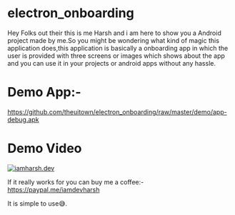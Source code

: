 # electron_onboarding

Hey Folks out their this is me Harsh and i am here to show you a Android project made by me.So you might be wondering what kind of magic this application does,this application is basically a onboarding app in which the user is provided with three screens or images which shows about the app and you can use it in your projects or android apps without any hassle.

# Demo App:-
https://github.com/theuitown/electron_onboarding/raw/master/demo/app-debug.apk

# Demo Video
[![iamharsh.dev]()](https://github.com/theuitown/electron_onboarding/raw/master/demo/20190925_221615.mp4)


If it really works for you can buy me a coffee:-https://paypal.me/iamdevharsh

It is simple to use😅.

